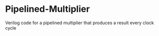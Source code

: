 # Pipelined-Multiplier
Verilog code for a pipelined multiplier that produces a result every clock cycle
